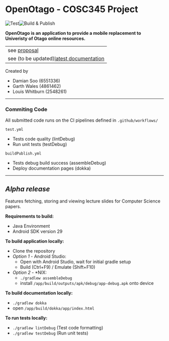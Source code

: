 # OpenOtago - COSC345 Project
![Test](https://github.com/GenericPath/345/workflows/Test/badge.svg)![Build & Publish](https://github.com/GenericPath/345/workflows/Build%20&%20Publish/badge.svg)

**OpenOtago is an application to provide a mobile replacement to Univeristy of Otago online resources.**

<table>
<tr>
    <td>see <a href="https://github.com/GenericPath/345/blob/master/proposal/proposal.pdf">proposal</a></td> 
</tr>

<tr>
    <td>see (to be updated)<a href="https://altitude.otago.ac.nz/lwhitburn/c345-project/-/jobs/artifacts/master/file/public/app/index.html?job=pages">latest documentation</a></td>
</tr>
</table>

Created by
 - Damian Soo (6551336)
 - Garth Wales (4861462) 
 - Louis Whitburn (2548261)

---
### **Commiting Code** 
All submitted code runs on the CI pipelines defined in ```.github/workflows/```

 ```test.yml```
 - Tests code quality (lintDebug)
 - Run unit tests (testDebug)
 
 ```buildPublish.yml```
 - Tests debug build success (assembleDebug)    
 - Deploy documentation pages (dokka)

----
## *Alpha release* 
Features fetching, storing and viewing lecture slides for Computer Science papers.

**Requirements to build:**
 - Java Environment
 - Android SDK version 29 

**To build application locally:**
- Clone the repository
- *Option 1* - Android Studio:
    - Open with Android Studio, wait for initial gradle setup
    - Build (Ctrl+F9) / Emulate (Shift+F10)
- *Option 2* - *NIX:
    - ```./gradlew assembleDebug ```
    - install ```/app/build/outputs/apk/debug/app-debug.apk``` onto device

**To build documentation locally:**
 - ```./gradlew dokka```
 - open ```/app/build/dokka/app/index.html```

 **To run tests locally:**
 - ```./gradlew lintDebug``` (Test code formatting)
 - ```./gradlew testDebug``` (Run unit tests)
